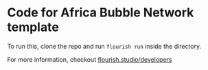 # Code for Africa Bubble Network template

To run this, clone the repo and run `flourish run` inside the directory.

For more information, checkout [flourish.studio/developers](https://flourish.studio/developers)
